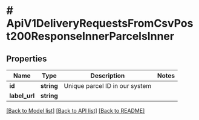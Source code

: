 # # ApiV1DeliveryRequestsFromCsvPost200ResponseInnerParcelsInner

## Properties

Name | Type | Description | Notes
------------ | ------------- | ------------- | -------------
**id** | **string** | Unique parcel ID in our system |
**label_url** | **string** |  |

[[Back to Model list]](../../README.md#models) [[Back to API list]](../../README.md#endpoints) [[Back to README]](../../README.md)

